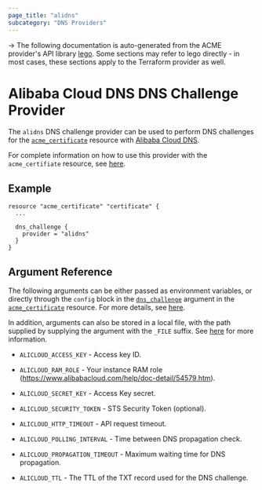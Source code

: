 ```yaml
---
page_title: "alidns"
subcategory: "DNS Providers"
---
```


-> The following documentation is auto-generated from the ACME
provider's API library [lego](https://go-acme.github.io/lego/).  Some
sections may refer to lego directly - in most cases, these sections
apply to the Terraform provider as well.

# Alibaba Cloud DNS DNS Challenge Provider

The `alidns` DNS challenge provider can be used to perform DNS challenges for
the [`acme_certificate`][resource-acme-certificate] resource with
[Alibaba Cloud DNS](https://www.alibabacloud.com/product/dns).

[resource-acme-certificate]: ../resources/certificate.md

For complete information on how to use this provider with the `acme_certifiate`
resource, see [here][resource-acme-certificate-dns-challenges].

[resource-acme-certificate-dns-challenges]: ../resources/certificate.md#using-dns-challenges

## Example

```hcl
resource "acme_certificate" "certificate" {
  ...

  dns_challenge {
    provider = "alidns"
  }
}
```
## Argument Reference

The following arguments can be either passed as environment variables, or
directly through the `config` block in the
[`dns_challenge`][resource-acme-certificate-dns-challenge-arg] argument in the
[`acme_certificate`][resource-acme-certificate] resource. For more details, see
[here][resource-acme-certificate-dns-challenges].

[resource-acme-certificate-dns-challenge-arg]: ../resources/certificate.md#dns_challenge

In addition, arguments can also be stored in a local file, with the path
supplied by supplying the argument with the `_FILE` suffix. See
[here][acme-certificate-file-arg-example] for more information.

[acme-certificate-file-arg-example]: ../resources/certificate.md#using-variable-files-for-provider-arguments

* `ALICLOUD_ACCESS_KEY` - Access key ID.
* `ALICLOUD_RAM_ROLE` - Your instance RAM role (https://www.alibabacloud.com/help/doc-detail/54579.htm).
* `ALICLOUD_SECRET_KEY` - Access Key secret.
* `ALICLOUD_SECURITY_TOKEN` - STS Security Token (optional).

* `ALICLOUD_HTTP_TIMEOUT` - API request timeout.
* `ALICLOUD_POLLING_INTERVAL` - Time between DNS propagation check.
* `ALICLOUD_PROPAGATION_TIMEOUT` - Maximum waiting time for DNS propagation.
* `ALICLOUD_TTL` - The TTL of the TXT record used for the DNS challenge.


